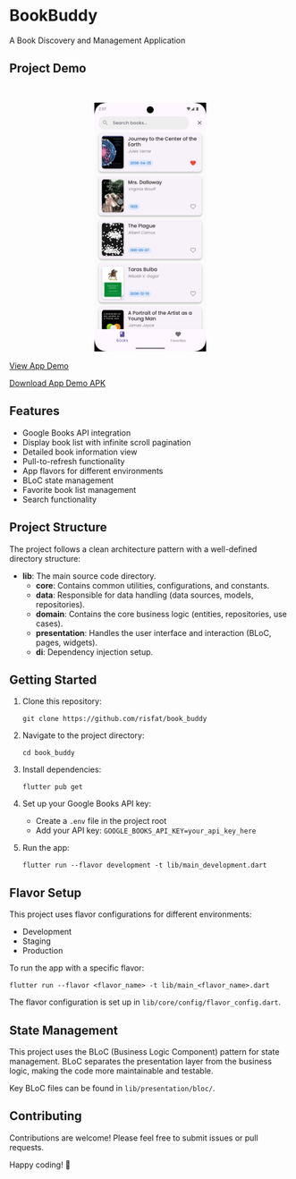 
# BookBuddy

A Book Discovery and Management Application

## Project Demo

<br/> <div style="text-align: center;"><img src="demo/app_demo.png" width="200" alt="Demo"></div>

[View App Demo](https://drive.google.com/file/d/1oU5QQ5OKp4lZx4e18XDY1gcvVzAxkuda/view?usp=sharing)

[Download App Demo APK](https://drive.google.com/file/d/1EwGYxHfWpLnIL0mt_WBS0GWjrVwJIDda/view?usp=sharing)

## Features

- Google Books API integration
- Display book list with infinite scroll pagination
- Detailed book information view
- Pull-to-refresh functionality
- App flavors for different environments
- BLoC state management
- Favorite book list management
- Search functionality

## Project Structure

The project follows a clean architecture pattern with a well-defined directory structure:

- **lib**: The main source code directory.
    - **core**: Contains common utilities, configurations, and constants.
    - **data**: Responsible for data handling (data sources, models, repositories).
    - **domain**: Contains the core business logic (entities, repositories, use cases).
    - **presentation**: Handles the user interface and interaction (BLoC, pages, widgets).
    - **di**: Dependency injection setup.

## Getting Started

1. Clone this repository:
   ```shell
   git clone https://github.com/risfat/book_buddy
   ```

2. Navigate to the project directory:
   ```shell
   cd book_buddy
   ```

3. Install dependencies:
   ```shell
   flutter pub get
   ```

4. Set up your Google Books API key:
    - Create a `.env` file in the project root
    - Add your API key: `GOOGLE_BOOKS_API_KEY=your_api_key_here`

5. Run the app:
   ```shell
   flutter run --flavor development -t lib/main_development.dart
   ```

## Flavor Setup

This project uses flavor configurations for different environments:

- Development
- Staging
- Production

To run the app with a specific flavor:

```shell
flutter run --flavor <flavor_name> -t lib/main_<flavor_name>.dart
```

The flavor configuration is set up in `lib/core/config/flavor_config.dart`.

## State Management

This project uses the BLoC (Business Logic Component) pattern for state management. BLoC separates the presentation layer from the business logic, making the code more maintainable and testable.

Key BLoC files can be found in `lib/presentation/bloc/`.

## Contributing

Contributions are welcome! Please feel free to submit issues or pull requests.

Happy coding! 🚀